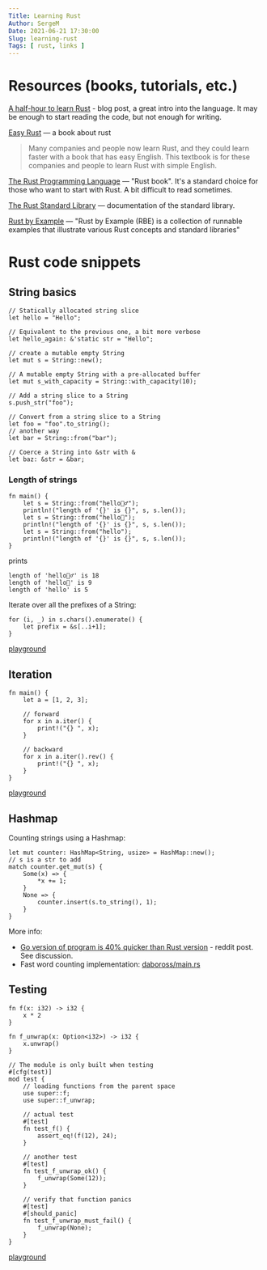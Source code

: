 ```yaml
---
Title: Learning Rust
Author: SergeM
Date: 2021-06-21 17:30:00
Slug: learning-rust
Tags: [ rust, links ]
---
```



# Resources (books, tutorials, etc.)

[A half-hour to learn Rust](https://fasterthanli.me/articles/a-half-hour-to-learn-rust) - blog post, a great intro into the language. 
It may be enough to start reading the code, but not enough for writing.

[Easy Rust](https://dhghomon.github.io/easy_rust/Chapter_1.html) — a book about rust 

> Many companies and people now learn Rust, and they could learn faster with a book that has easy English. This textbook is for these companies and people to learn Rust with simple English.


[The Rust Programming Language](https://doc.rust-lang.org/book/) — "Rust book". It's a standard choice for those 
who want to start with Rust. A bit difficult to read sometimes.


[The Rust Standard Library](https://doc.rust-lang.org/std/) — documentation of the standard library. 


[Rust by Example](https://doc.rust-lang.org/rust-by-example/index.html) — "Rust by Example (RBE) is a collection of runnable examples that illustrate various Rust concepts and standard libraries"




# Rust code snippets

## String basics

    
    // Statically allocated string slice
    let hello = "Hello";

    // Equivalent to the previous one, a bit more verbose
    let hello_again: &'static str = "Hello";

    // create a mutable empty String
    let mut s = String::new();

    // A mutable empty String with a pre-allocated buffer
    let mut s_with_capacity = String::with_capacity(10);

    // Add a string slice to a String
    s.push_str("foo");

    // Convert from a string slice to a String
    let foo = "foo".to_string();
    // another way
    let bar = String::from("bar");

    // Coerce a String into &str with &
    let baz: &str = &bar;


### Length of strings

    fn main() {
        let s = String::from("hello🤦‍♂️");
        println!("length of '{}' is {}", s, s.len());
        let s = String::from("hello🤦");
        println!("length of '{}' is {}", s, s.len());
        let s = String::from("hello");
        println!("length of '{}' is {}", s, s.len());
    }

prints 

    length of 'hello🤦‍♂️' is 18
    length of 'hello🤦' is 9
    length of 'hello' is 5


Iterate over all the prefixes of a String:

    for (i, _) in s.chars().enumerate() {
        let prefix = &s[..i+1];
    }
    
[playground](https://play.rust-lang.org/?version=stable&mode=debug&edition=2015&code=fn%20main()%20%7B%0A%20%20%20%20let%20s%20%3D%20String%3A%3Afrom(%22blablaaaa%22)%3B%0A%20%20%20%20for%20(i%2C%20_)%20in%20s.chars().enumerate()%20%7B%0A%20%20%20%20%20%20%20%20let%20prefix%20%3D%20%26s%5B..i%2B1%5D%3B%0A%20%20%20%20%20%20%20%20println!(%22%7B%7D%22%2C%20prefix)%3B%0A%20%20%20%20%7D%0A%7D)


## Iteration

    fn main() {
        let a = [1, 2, 3];

        // forward
        for x in a.iter() {
            print!("{} ", x);
        }
        
        // backward
        for x in a.iter().rev() {
            print!("{} ", x);
        }
    }

[playground](https://play.rust-lang.org/?version=stable&mode=debug&edition=2015&code=fn%20main()%20%7B%0A%20%20%20%20let%20a%20%3D%20%5B1%2C%202%2C%203%5D%3B%0A%0A%20%20%20%20%2F%2F%20forward%0A%20%20%20%20for%20x%20in%20a.iter()%20%7B%0A%20%20%20%20%20%20%20%20print!(%22%7B%7D%20%22%2C%20x)%3B%0A%20%20%20%20%7D%0A%20%20%20%20%0A%20%20%20%20%2F%2F%20backward%0A%20%20%20%20for%20x%20in%20a.iter().rev()%20%7B%0A%20%20%20%20%20%20%20%20print!(%22%7B%7D%20%22%2C%20x)%3B%0A%20%20%20%20%7D%0A%7D)


## Hashmap

Counting strings using a Hashmap:

    let mut counter: HashMap<String, usize> = HashMap::new();
    // s is a str to add
    match counter.get_mut(s) {
        Some(x) => {
            *x += 1;
        }
        None => {
            counter.insert(s.to_string(), 1);
        }
    }

More info:
* [Go version of program is 40% quicker than Rust version](https://www.reddit.com/r/rust/comments/aaood3/go_version_of_program_is_40_quicker_than_rust/) - reddit post. See discussion.
* Fast word counting implementation: [daboross/main.rs](https://gist.github.com/daboross/f65be8feb62e92c0e45e3649a06f6826)
        
## Testing 
    fn f(x: i32) -> i32 {
        x * 2
    }
    
    fn f_unwrap(x: Option<i32>) -> i32 {
        x.unwrap()
    }
    
    // The module is only built when testing
    #[cfg(test)]
    mod test {
        // loading functions from the parent space
        use super::f;
        use super::f_unwrap;
        
        // actual test
        #[test]
        fn test_f() {
            assert_eq!(f(12), 24);
        }
        
        // another test
        #[test]
        fn test_f_unwrap_ok() {
            f_unwrap(Some(12));
        }
        
        // verify that function panics
        #[test]
        #[should_panic]
        fn test_f_unwrap_must_fail() {
            f_unwrap(None);
        }
    }


[playground](https://play.rust-lang.org/?version=stable&mode=debug&edition=2015&code=fn%20f(x%3A%20i32)%20-%3E%20i32%20%7B%0A%20%20%20%20x%20*%202%0A%7D%0A%0Afn%20f_unwrap(x%3A%20Option%3Ci32%3E)%20-%3E%20i32%20%7B%0A%20%20%20%20x.unwrap()%0A%7D%0A%0A%23%5Bcfg(test)%5D%0Amod%20test%20%7B%0A%20%20%20%20use%20super%3A%3Af%3B%0A%20%20%20%20use%20super%3A%3Af_unwrap%3B%0A%20%20%20%20%0A%20%20%20%20%23%5Btest%5D%0A%20%20%20%20fn%20test__f()%20%7B%0A%20%20%20%20%20%20%20%20assert_eq!(f(12)%2C%2024)%3B%0A%20%20%20%20%7D%0A%20%20%20%20%0A%20%20%20%20%23%5Btest%5D%0A%20%20%20%20fn%20test__f_unwrap__ok()%20%7B%0A%20%20%20%20%20%20%20%20f_unwrap(Some(12))%3B%0A%20%20%20%20%7D%0A%20%20%20%20%0A%20%20%20%20%23%5Btest%5D%0A%20%20%20%20%23%5Bshould_panic%5D%0A%20%20%20%20fn%20test__f_unwrap__must_fail()%20%7B%0A%20%20%20%20%20%20%20%20f_unwrap(None)%3B%0A%20%20%20%20%7D%0A%7D)


